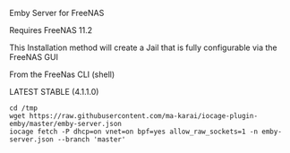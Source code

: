 Emby Server for FreeNAS

Requires FreeNAS 11.2

This Installation method will create a Jail that is fully configurable via the FreeNAS GUI

From the FreeNas CLI (shell)

LATEST STABLE (4.1.1.0)

    cd /tmp
    wget https://raw.githubusercontent.com/ma-karai/iocage-plugin-emby/master/emby-server.json
    iocage fetch -P dhcp=on vnet=on bpf=yes allow_raw_sockets=1 -n emby-server.json --branch 'master' 


